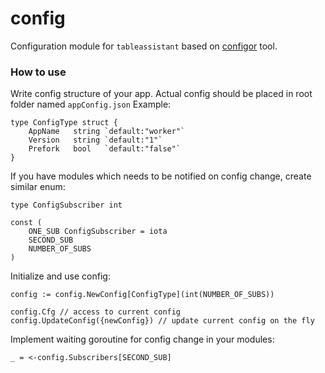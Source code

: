 # config
Configuration module for `tableassistant` based on [configor](https://github.com/jinzhu/configor) tool.

### How to use
Write config structure of your app. Actual config should be placed in root folder named `appConfig.json` 
Example:
```
type ConfigType struct {
	AppName   string `default:"worker"`
	Version   string `default:"1"`
	Prefork   bool   `default:"false"`
}
```

If you have modules which needs to be notified on config change, create similar enum:
```
type ConfigSubscriber int

const (
	ONE_SUB ConfigSubscriber = iota
	SECOND_SUB
	NUMBER_OF_SUBS
)
```

Initialize and use config:
```
config := config.NewConfig[ConfigType](int(NUMBER_OF_SUBS))

config.Cfg // access to current config
config.UpdateConfig({newConfig}) // update current config on the fly
```

Implement waiting goroutine for config change in your modules:
```
_ = <-config.Subscribers[SECOND_SUB]
```



